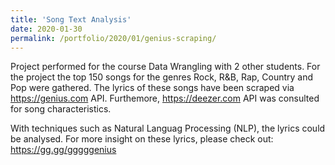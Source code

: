 ```yaml
---
title: 'Song Text Analysis'
date: 2020-01-30
permalink: /portfolio/2020/01/genius-scraping/
---
```


Project performed for the course Data Wrangling with 2 other students.
For the project the top 150 songs for the genres Rock, R&B, Rap, Country and Pop were gathered. The lyrics of these songs have been scraped via <https://genius.com> API. Furthemore, <https://deezer.com> API was consulted for song characteristics.

With techniques such as Natural Languag Processing (NLP), the lyrics could be analysed.
For more insight on these lyrics, please check out: <https://gg.gg/gggggenius>
